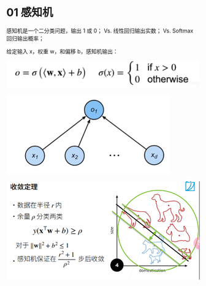 # 01 感知机
感知机是一个二分类问题，输出 1 或 0；
Vs. 线性回归输出实数；
Vs. Softmax 回归输出概率；

给定输入 x，权重 w，和偏移 b，感知机输出：

![](images/Pasted%20image%2020240906063843.png)

![](images/Pasted%20image%2020240906063848.png)

![](images/Pasted%20image%2020240906064620.png)